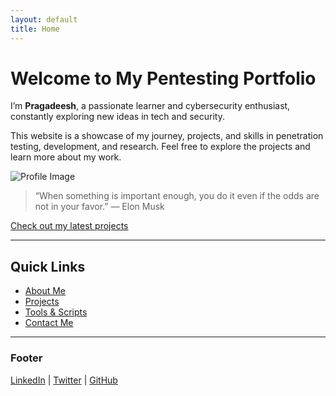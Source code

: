 ```yaml
---
layout: default
title: Home
---
```


# Welcome to My Pentesting Portfolio

I’m **Pragadeesh**, a passionate learner and cybersecurity enthusiast, constantly exploring new ideas in tech and security.

This website is a showcase of my journey, projects, and skills in penetration testing, development, and research. Feel free to explore the projects and learn more about my work.

![Profile Image](path_to_your_image)

> “When something is important enough, you do it even if the odds are not in your favor.” — Elon Musk

[Check out my latest projects](./projects.html)

---

## Quick Links

- [About Me](./about.html)
- [Projects](./projects.html)
- [Tools & Scripts](./tools.html)
- [Contact Me](./contact.html)

---

### Footer

[LinkedIn]([https://linkedin.com/in/yourprofile](https://www.linkedin.com/in/pragadeesh-rk/)) | [Twitter](https://x.com/prags_ye) | [GitHub](https://github.com/yourprofile)

